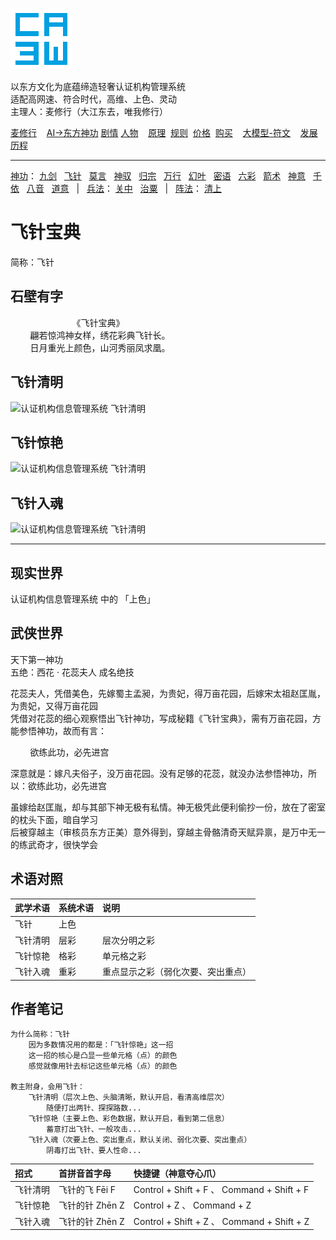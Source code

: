 ![](../../static/ca3w.png "ca3w 认证机构管理系统")

以东方文化为底蕴缔造轻奢认证机构管理系统 <br/>
适配高网速、符合时代，高维、上色、灵动 <br/>
主理人：麦修行（大江东去，唯我修行）

[麦修行][]&nbsp;&nbsp;&nbsp;&nbsp;[AI->东方神功][东方神功]&nbsp;[剧情][]&nbsp;[人物][]&nbsp;&nbsp;&nbsp;&nbsp;[原理][]&nbsp;&nbsp;[规则][]&nbsp;&nbsp;[价格][]&nbsp;&nbsp;[购买][]&nbsp;&nbsp;&nbsp;&nbsp;[大模型-符文][]&nbsp;&nbsp;&nbsp;&nbsp;[发展历程][]

[麦修行]: https://github.com/ca3w/BEST/
[东方神功]: https://github.com/ca3w/ai-dongfangshengong/
[剧情]: https://github.com/ca3w/dongfangernvqing/blob/main/root/BEST.md
[人物]: https://github.com/ca3w/dongfangernvqing/blob/main/root/renwu.md
[原理]: https://github.com/ca3w/key/
[规则]: https://github.com/ca3w/rule/
[价格]: https://github.com/ca3w/pricing/
[购买]: https://github.com/ca3w/howtobuy/
[大模型-符文]: https://github.com/ca3w/largemodel-rune/
[发展历程]: https://github.com/ca3w/development/

***

[神功][]：&nbsp;[九剑][]&nbsp;&nbsp;&nbsp;[飞针][]&nbsp;&nbsp;&nbsp;[莫言][]&nbsp;&nbsp;&nbsp;[神驭][]&nbsp;&nbsp;&nbsp;[归宗][]&nbsp;&nbsp;&nbsp;[万行][]&nbsp;&nbsp;&nbsp;[幻叶][]&nbsp;&nbsp;&nbsp;[密语][]&nbsp;&nbsp;&nbsp;[六彩][]&nbsp;&nbsp;&nbsp;[箭术][]&nbsp;&nbsp;&nbsp;[神意][]&nbsp;&nbsp;&nbsp;[千依][]&nbsp;&nbsp;&nbsp;[八音][]&nbsp;&nbsp;&nbsp;[道意][]&nbsp;&nbsp;&nbsp;|&nbsp;&nbsp;&nbsp;[兵法][]：&nbsp;[关中][]&nbsp;&nbsp;&nbsp;[治粟][]&nbsp;&nbsp;&nbsp;|&nbsp;&nbsp;&nbsp;[阵法][]：&nbsp;[清上][]

[神功]: https://github.com/ca3w/ai-dongfangshengong

[九剑]: ../../wugong/fuyaojiujian/BEST.md
[飞针]: ../../wugong/feizhenbaodian/BEST.md
[莫言]: ../../wugong/moyan/BEST.md
[神驭]: ../../wugong/shenyu/BEST.md
[归宗]: ../../wugong/baichuanguizong/BEST.md
[万行]: ../../wugong/yufengwanxing/BEST.md
[幻叶]: ../../wugong/huanyezhi/BEST.md
[密语]: ../../wugong/chenqiaomiyu/BEST.md
[六彩]: ../../wugong/liucaishenjian/BEST.md
[箭术]: ../../wugong/linjiajianshu/BEST.md
[神意]: ../../wugong/shenyiduoxinzhao/BEST.md
[千依]: ../../wugong/qianyizijian/BEST.md
[八音]: ../../wugong/bayinshengxin/BEST.md
[道意]: ../../wugong/daoyicuican/BEST.md

[兵法]: https://github.com/ca3w/ai-dongfangshengong#兵法目录

[关中]: ../../bingfa/guanzhongzhanfa/BEST.md
[治粟]: ../../bingfa/zhisubingfa/BEST.md

[阵法]: https://github.com/ca3w/ai-dongfangshengong#阵法目录

[清上]: ../../zhenfa/qingshangbeidouzhen/BEST.md

# 飞针宝典

简称：飞针

## 石壁有字

&nbsp;&nbsp;&nbsp;&nbsp;&nbsp;&nbsp;&nbsp;&nbsp;&nbsp;&nbsp;&nbsp;&nbsp;&nbsp;&nbsp;&nbsp;&nbsp;&nbsp;&nbsp;&nbsp;&nbsp;&nbsp;&nbsp;&nbsp;&nbsp;&nbsp;《飞针宝典》 <br/>
&nbsp;&nbsp;&nbsp;&nbsp;&nbsp;&nbsp;&nbsp;&nbsp;翩若惊鸿神女样，绣花彩典飞针长。 <br/>
&nbsp;&nbsp;&nbsp;&nbsp;&nbsp;&nbsp;&nbsp;&nbsp;日月重光上颜色，山河秀丽凤求凰。

## 飞针清明

![](./static/01-feizhenqingming.gif "认证机构信息管理系统 飞针清明")

## 飞针惊艳

![](./static/02-feizhenjingyan.gif "认证机构信息管理系统 飞针清明")

## 飞针入魂

![](./static/03-feizhenruhun.gif "认证机构信息管理系统 飞针清明")

***

## 现实世界

认证机构信息管理系统 中的 「上色」

## 武侠世界

天下第一神功 <br/>
五绝：西花 · 花蕊夫人 成名绝技

花蕊夫人，凭借美色，先嫁蜀主孟昶，为贵妃，得万亩花园，后嫁宋太祖赵匡胤，为贵妃，又得万亩花园 <br/>
凭借对花蕊的细心观察悟出飞针神功，写成秘籍《飞针宝典》，需有万亩花园，方能参悟神功，故而有言：

&nbsp;&nbsp;&nbsp;&nbsp;&nbsp;&nbsp;&nbsp;&nbsp;欲练此功，必先进宫

深意就是：嫁凡夫俗子，没万亩花园。没有足够的花蕊，就没办法参悟神功，所以：欲练此功，必先进宫

虽嫁给赵匡胤，却与其部下神无极有私情。神无极凭此便利偷抄一份，放在了密室的枕头下面，暗自学习 <br/>
后被穿越主（审核员东方正美）意外得到，穿越主骨骼清奇天赋异禀，是万中无一的练武奇才，很快学会

## 术语对照

武学术语  |系统术语  |说明
:---------|:---------|:-----------------------------------
飞针      |上色      |
飞针清明  |层彩      |层次分明之彩
飞针惊艳  |格彩      |单元格之彩
飞针入魂  |重彩      |重点显示之彩（弱化次要、突出重点）

## 作者笔记

```text
为什么简称：飞针
    因为多数情况用的都是：「飞针惊艳」这一招
    这一招的核心是凸显一些单元格（点）的颜色
    感觉就像用针去标记这些单元格（点）的颜色

教主附身，会用飞针：
    飞针清明（层次上色、头脑清晰，默认开启，看清高维层次）
        随便打出两针、探探路数...
    飞针惊艳（主要上色、彩色数据，默认开启，看到第二信息）
        蓄意打出飞针、一般攻击...
    飞针入魂（次要上色、突出重点，默认关闭、弱化次要、突出重点）
        阴毒打出飞针、要人性命...
```

招式      |首拼音首字母     |快捷键（神意夺心爪）
:---------|:----------------|:-------------------------------------------
飞针清明  |飞针的飞 Fēi F   |Control + Shift + F 、 Command + Shift + F
飞针惊艳  |飞针的针 Zhēn Z  |Control + Z 、 Command + Z
飞针入魂  |飞针的针 Zhēn Z  |Control + Shift + Z 、 Command + Shift + Z
